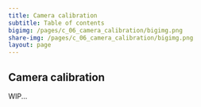 ```yaml
---
title: Camera calibration
subtitle: Table of contents
bigimg: /pages/c_06_camera_calibration/bigimg.png
share-img: /pages/c_06_camera_calibration/bigimg.png
layout: page
---
```


## **Camera calibration** 

WIP...
